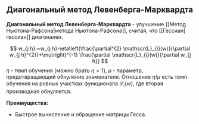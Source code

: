 ## Диагональный метод Левенберга-Марквардта
**Диагональный метод Левенберга-Марквардта** - улучшение [[Метод Ньютона-Рафсона|метода Ньютона-Рафсона]],  считая, что [[Гессиан|гессиан]] диагонален.

$$
w_{j h}:=w_{j h}-\eta\left(\frac{\partial^{2} \mathscr{L}_{i}(w)}{\partial w_{j h}^{2}}+\mu\right)^{-1} \frac{\partial \mathscr{L}_{i}(w)}{\partial w_{j h}}
$$
$\eta$ - темп обучения (можно брать $\eta=1$),
$\mu$ - параметр, предотвращающий обнуление знаменателя.
Отношение $\eta / \mu$ есть темп обучения на ровных участках функционала $\mathscr{L}_{i}(w)$, где вторая производная обнуляется.

**Преимущества:**
* Быстрое вычисление и обращение матрицы Гесса.

